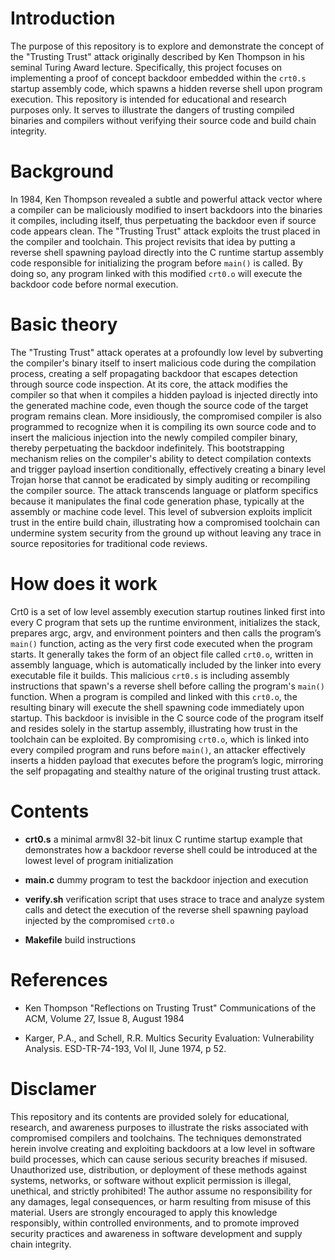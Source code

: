 # Introduction

 The purpose of this repository is to explore and demonstrate the concept of the "Trusting Trust" attack originally described by Ken Thompson in his seminal Turing Award lecture. Specifically, this project focuses on implementing a proof of concept backdoor embedded within the `crt0.s` startup assembly code, which spawns a hidden reverse shell upon program execution.
 This repository is intended for educational and research purposes only. It serves to illustrate the dangers of trusting compiled binaries and compilers without verifying their source code and build chain integrity.

# Background

 In 1984, Ken Thompson revealed a subtle and powerful attack vector where a compiler can be maliciously modified to insert backdoors into the binaries it compiles, including itself, thus perpetuating the backdoor even if source code appears clean. The "Trusting Trust" attack exploits the trust placed in the compiler and toolchain.
 This project revisits that idea by putting a reverse shell spawning payload directly into the C runtime startup assembly code responsible for initializing the program before `main()` is called. By doing so, any program linked with this modified `crt0.o` will execute the backdoor code before normal execution.

# Basic theory

 The "Trusting Trust" attack operates at a profoundly low level by subverting the compiler's binary itself to insert malicious code during the compilation process, creating a self propagating backdoor that escapes detection through source code inspection. At its core, the attack modifies the compiler so that when it compiles a hidden payload is injected directly into the generated machine code, even though the source code of the target program remains clean.
 More insidiously, the compromised compiler is also programmed to recognize when it is compiling its own source code and to insert the malicious injection into the newly compiled compiler binary, thereby perpetuating the backdoor indefinitely. This bootstrapping mechanism relies on the compiler's ability to detect compilation contexts and trigger payload insertion conditionally, effectively creating a binary level Trojan horse that cannot be eradicated by simply auditing or recompiling the compiler source.
 The attack transcends language or platform specifics because it manipulates the final code generation phase, typically at the assembly or machine code level. This level of subversion exploits implicit trust in the entire build chain, illustrating how a compromised toolchain can undermine system security from the ground up without leaving any trace in source repositories for traditional code reviews.

# How does it work

 Crt0 is a set of low level assembly execution startup routines linked first into every C program that sets up the runtime environment, initializes the stack, prepares argc, argv, and environment pointers and then calls the program’s `main()` function, acting as the very first code executed when the program starts. It generally takes the form of an object file called `crt0.o`, written in assembly language, which is automatically included by the linker into every executable file it builds.
 This malicious `crt0.s` is including assembly instructions that spawn's a reverse shell before calling the program's `main()` function. When a program is compiled and linked with this `crt0.o`, the resulting binary will execute the shell spawning code immediately upon startup. This backdoor is invisible in the C source code of the program itself and resides solely in the startup assembly, illustrating how trust in the toolchain can be exploited.
 By compromising `crt0.o`, which is linked into every compiled program and runs before `main()`, an attacker effectively inserts a hidden payload that executes before the program’s logic, mirroring the self propagating and stealthy nature of the original trusting trust attack.

# Contents

- **crt0.s**
a minimal armv8l 32-bit linux C runtime startup example that demonstrates how a backdoor reverse shell could be introduced at the lowest level of program initialization

- **main.c**
dummy program to test the backdoor injection and execution

- **verify.sh**
verification script that uses strace to trace and analyze system calls and detect the execution of the reverse shell spawning payload injected by the compromised `crt0.o`

- **Makefile**
build instructions

# References

- Ken Thompson "Reflections on Trusting Trust" Communications of the ACM, Volume 27, Issue 8, August 1984

- Karger, P.A., and Schell, R.R. Multics Security Evaluation: Vulnerability Analysis. ESD-TR-74-193, Vol II, June 1974, p 52.

# Disclamer

 This repository and its contents are provided solely for educational, research, and awareness purposes to illustrate the risks associated with compromised compilers and toolchains. The techniques demonstrated herein involve creating and exploiting backdoors at a low level in software build processes, which can
cause serious security breaches if misused.
 Unauthorized use, distribution, or deployment of these methods against systems, networks, or software without explicit permission is illegal, unethical, and strictly prohibited! The author assume no responsibility for any damages, legal consequences, or harm resulting from misuse of this material.
 Users are strongly encouraged to apply this knowledge responsibly, within controlled environments, and to promote improved security practices and awareness in software development and supply chain integrity.
